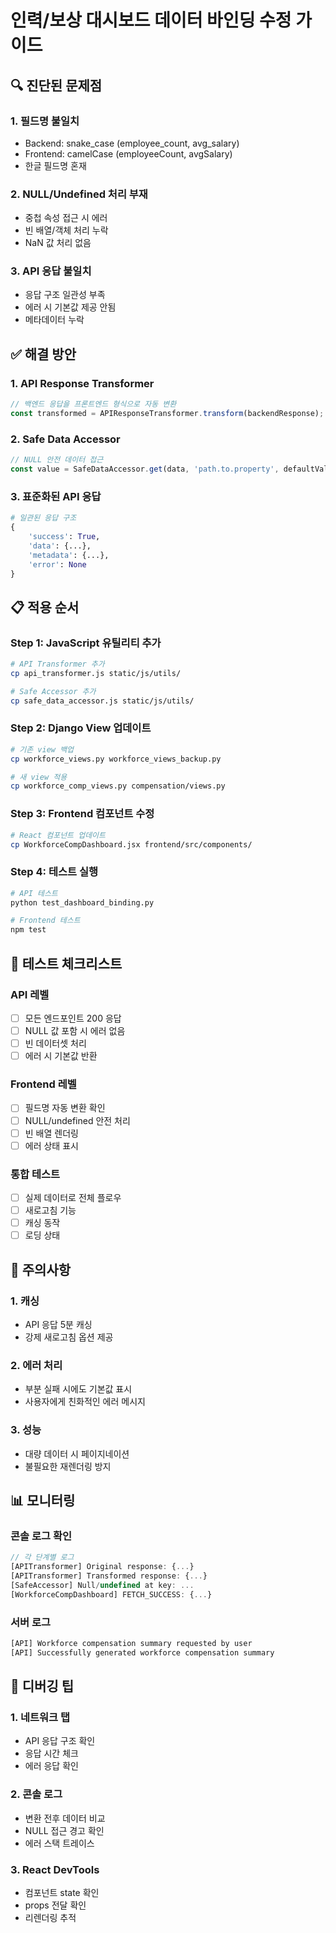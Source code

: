 # 인력/보상 대시보드 데이터 바인딩 수정 가이드

## 🔍 진단된 문제점

### 1. 필드명 불일치
- Backend: snake_case (employee_count, avg_salary)
- Frontend: camelCase (employeeCount, avgSalary)
- 한글 필드명 혼재

### 2. NULL/Undefined 처리 부재
- 중첩 속성 접근 시 에러
- 빈 배열/객체 처리 누락
- NaN 값 처리 없음

### 3. API 응답 불일치
- 응답 구조 일관성 부족
- 에러 시 기본값 제공 안됨
- 메타데이터 누락

## ✅ 해결 방안

### 1. API Response Transformer
```javascript
// 백엔드 응답을 프론트엔드 형식으로 자동 변환
const transformed = APIResponseTransformer.transform(backendResponse);
```

### 2. Safe Data Accessor
```javascript
// NULL 안전 데이터 접근
const value = SafeDataAccessor.get(data, 'path.to.property', defaultValue);
```

### 3. 표준화된 API 응답
```python
# 일관된 응답 구조
{
    'success': True,
    'data': {...},
    'metadata': {...},
    'error': None
}
```

## 📋 적용 순서

### Step 1: JavaScript 유틸리티 추가
```bash
# API Transformer 추가
cp api_transformer.js static/js/utils/

# Safe Accessor 추가
cp safe_data_accessor.js static/js/utils/
```

### Step 2: Django View 업데이트
```bash
# 기존 view 백업
cp workforce_views.py workforce_views_backup.py

# 새 view 적용
cp workforce_comp_views.py compensation/views.py
```

### Step 3: Frontend 컴포넌트 수정
```bash
# React 컴포넌트 업데이트
cp WorkforceCompDashboard.jsx frontend/src/components/
```

### Step 4: 테스트 실행
```bash
# API 테스트
python test_dashboard_binding.py

# Frontend 테스트
npm test
```

## 🧪 테스트 체크리스트

### API 레벨
- [ ] 모든 엔드포인트 200 응답
- [ ] NULL 값 포함 시 에러 없음
- [ ] 빈 데이터셋 처리
- [ ] 에러 시 기본값 반환

### Frontend 레벨
- [ ] 필드명 자동 변환 확인
- [ ] NULL/undefined 안전 처리
- [ ] 빈 배열 렌더링
- [ ] 에러 상태 표시

### 통합 테스트
- [ ] 실제 데이터로 전체 플로우
- [ ] 새로고침 기능
- [ ] 캐싱 동작
- [ ] 로딩 상태

## 🚨 주의사항

### 1. 캐싱
- API 응답 5분 캐싱
- 강제 새로고침 옵션 제공

### 2. 에러 처리
- 부분 실패 시에도 기본값 표시
- 사용자에게 친화적인 에러 메시지

### 3. 성능
- 대량 데이터 시 페이지네이션
- 불필요한 재렌더링 방지

## 📊 모니터링

### 콘솔 로그 확인
```javascript
// 각 단계별 로그
[APITransformer] Original response: {...}
[APITransformer] Transformed response: {...}
[SafeAccessor] Null/undefined at key: ...
[WorkforceCompDashboard] FETCH_SUCCESS: {...}
```

### 서버 로그
```python
[API] Workforce compensation summary requested by user
[API] Successfully generated workforce compensation summary
```

## 🔧 디버깅 팁

### 1. 네트워크 탭
- API 응답 구조 확인
- 응답 시간 체크
- 에러 응답 확인

### 2. 콘솔 로그
- 변환 전후 데이터 비교
- NULL 접근 경고 확인
- 에러 스택 트레이스

### 3. React DevTools
- 컴포넌트 state 확인
- props 전달 확인
- 리렌더링 추적
